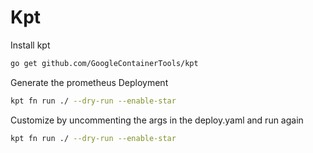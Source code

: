 # Kpt

Install kpt

```sh
go get github.com/GoogleContainerTools/kpt
```


Generate the prometheus Deployment

```sh
kpt fn run ./ --dry-run --enable-star
```

Customize by uncommenting the args in the deploy.yaml and run again

```sh
kpt fn run ./ --dry-run --enable-star
```
